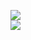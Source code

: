 [![](https://img.shields.io/badge/Made%20With-Github%20Spray-lightgrey.svg?style=for-the-badge&logo=github)](https://github.com/Annihil/github-spray#13492)  
[![](https://i.imgur.com/2DrTn0Z.gif)](https://github.com/Annihil/github-spray)